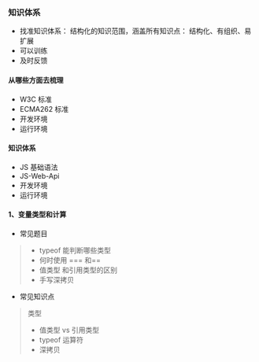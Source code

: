 ### 知识体系

* 找准知识体系： 结构化的知识范围，涵盖所有知识点： 结构化、有组织、易扩展
* 可以训练
* 及时反馈



#### 从哪些方面去梳理

* W3C 标准
* ECMA262 标准 
* 开发环境
* 运行环境

#### 知识体系

* JS 基础语法
* JS-Web-Api
* 开发环境
* 运行环境

#### 1、变量类型和计算

* 常见题目

> * typeof 能判断哪些类型
> * 何时使用 ===  和== 
> * 值类型 和引用类型的区别
> * 手写深拷贝

* 常见知识点

> 类型 
>
> * 值类型  vs 引用类型
> * typeof 运算符
> * 深拷贝

